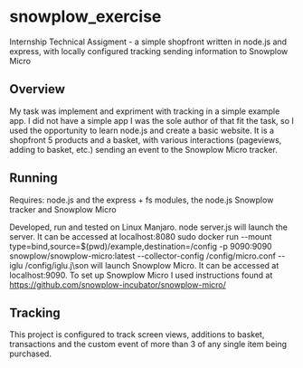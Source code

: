 # snowplow_exercise
Internship Technical Assigment - a simple shopfront written in node.js and express, with locally configured tracking sending information to Snowplow Micro 

## Overview 
My task was implement and expriment with tracking in a simple example app. I did not have a simple app I was the sole author of that fit the task, so I used the opportunity to learn node.js and create a basic website.
It is a shopfront 5 products and a basket, with various interactions (pageviews, adding to basket, etc.) sending an event to the Snowplow Micro tracker.

## Running
Requires: node.js and the express + fs modules, the node.js Snowplow tracker and Snowplow Micro

Developed, run and tested on Linux Manjaro.
  node server.js 
 will launch the server. It can be accessed at localhost:8080
  sudo docker run --mount type=bind,source=$(pwd)/example,destination=/config -p 9090:9090 snowplow/snowplow-micro:latest --collector-config /config/micro.conf --iglu /config/iglu.j\son
will launch Snowplow Micro. It can be accessed at localhost:9090.
To set up Snowplow Micro I used instructions found at https://github.com/snowplow-incubator/snowplow-micro/

## Tracking
This project is configured to track screen views, additions to basket, transactions and the custom event of more than 3 of any single item being purchased.
